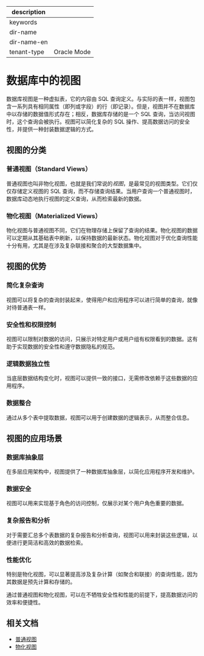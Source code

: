 |description||
|---|---|
|keywords||
|dir-name||
|dir-name-en||
|tenant-type|Oracle Mode|

# 数据库中的视图

数据库视图是一种虚拟表，它的内容由 SQL 查询定义。与实际的表一样，视图包含一系列具有相同属性（即列或字段）的行（即记录）。但是，视图并不在数据库中以存储的数据值形式存在；相反，数据库存储的是一个 SQL 查询，当访问视图时，这个查询会被执行。视图可以简化复杂的 SQL 操作、提高数据访问的安全性，并提供一种封装数据逻辑的方式。

## 视图的分类

### 普通视图（Standard Views）

普通视图也叫非物化视图，也就是我们常说的*视图*，是最常见的视图类型。它们仅仅存储定义视图的 SQL 查询，而不存储查询结果。当用户查询一个普通视图时，数据库动态地执行视图的定义查询，从而检索最新的数据。

### 物化视图（Materialized Views）

物化视图与普通视图不同，它们在物理存储上保留了查询的结果。物化视图的数据可以定期从其基础表中刷新，以保持数据的最新状态。物化视图对于优化查询性能十分有用，尤其是在涉及复杂联接和聚合的大型数据集中。

## 视图的优势

### 简化复杂查询

视图可以将复杂的查询封装起来，使得用户和应用程序可以进行简单的查询，就像对待普通表一样。

### 安全性和权限控制

视图可以限制对数据的访问，只展示对特定用户或用户组有权限看到的数据。这有助于实现数据的安全性和遵守数据隐私的规范。

### 逻辑数据独立性

当底层数据结构变化时，视图可以提供一致的接口，无需修改依赖于这些数据的应用程序。

### 数据整合

通过从多个表中提取数据，视图可以用于创建数据的逻辑表示，从而整合信息。

## 视图的应用场景

### 数据库抽象层

在多层应用架构中，视图提供了一种数据库抽象层，以简化应用程序开发和维护。

### 数据安全

视图可以用来实现基于角色的访问控制，仅展示对某个用户角色重要的数据。

### 复杂报告和分析

对于需要汇总多个表数据的复杂报告和分析查询，视图可以用来封装这些逻辑，以便进行更简洁和高效的数据检索。

### 性能优化

特别是物化视图，可以显著提高涉及复杂计算（如聚合和联接）的查询性能，因为其数据是预先计算和存储的。

通过普通视图和物化视图，可以在不牺牲安全性和性能的前提下，提高数据访问的效率和便捷性。



## 相关文档

- [普通视图](150.standard-view-of-oracle-mode/100.standard-view-overview-of-oracle-mode.md)
- [物化视图](200.materialized-view-of-oracle-mode/100.materialized-view-overview-of-oracle-mode.md)
